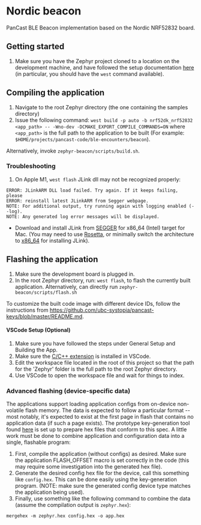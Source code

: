 # Nordic beacon

PanCast BLE Beacon implementation based on the Nordic NRF52832 board.

## Getting started

1. Make sure you have the Zephyr project cloned to a location on the development machine, and have followed the setup documentation [here](https://docs.zephyrproject.org/latest/getting_started/index.html) (in particular, you should have the `west` command available).

## Compiling the application

1. Navigate to the root Zephyr directory (the one containing the samples directory)
2. Issue the following command: `west build -p auto -b nrf52dk_nrf52832 <app_path> -- -Wno-dev -DCMAKE_EXPORT_COMPILE_COMMANDS=ON` where `<app_path>` is the full path to the application to be built (For example: `$HOME/projects/pancast-code/ble-encounters/beacon`).

Alternatively, invoke `zephyr-beacon/scripts/build.sh`.

### Troubleshooting
1. On Apple M1, `west flash` JLink dll may not be recognized properly:

```
ERROR: JLinkARM DLL load failed. Try again. If it keeps failing, please
ERROR: reinstall latest JLinkARM from Segger webpage.
NOTE: For additional output, try running again with logging enabled (--log).
NOTE: Any generated log error messages will be displayed.
```

- Download and install JLink from [SEGGER](https://www.segger.com/downloads/jlink/) for x86\_64 (Intel) target for Mac. (You may need to use [Rosetta](https://support.apple.com/en-ca/HT211861), or minimally switch the architecture to [x86\_64](https://vineethbharadwaj.medium.com/m1-mac-switching-terminal-between-x86-64-and-arm64-e45f324184d9) for installing JLink).

## Flashing the application

1. Make sure the development board is plugged in.
2. In the root Zephyr directory, run:   `west flash`, to flash the currently built application. Alternatively, can directly run `zephyr-beacon/scripts/flash.sh`

To customize the built code image with different device IDs, follow the
instructions from
https://github.com/ubc-systopia/pancast-keys/blob/master/README.md.

#### VSCode Setup (Optional)
1. Make sure you have followed the steps under General Setup and Building the App.
2. Make sure the [C/C++ extension](https://marketplace.visualstudio.com/items?itemName=ms-vscode.cpptools) is installed in VSCode.
3. Edit the workspace file located in the root of this project so that the path for the 'Zephyr' folder is the full path to the root Zephyr directory. 
4. Use VSCode to open the workspace file and wait for things to index.

### Advanced flashing (device-specific data)
The applications support loading application configs from on-device non-volatile flash memory. The data
is expected to follow a particular format -- most notably, it's expected to exist at the first page
in flash that contains no application data (if such a page exists). The prototype key-generation tool
found [here](https://github.com/ubc-systopia/pancast-keys) is set up to prepare hex files that conform
to this spec. A little work must be done to combine application and configuration data into a single,
flashable program:

1. First, compile the application (without configs) as desired. Make sure the application FLASH_OFFSET
macro is set correctly in the code (this may require some investigation into the generated hex file).
2. Generate the desired config hex file for the device, call this something like `config.hex`. This can be done easily using the key-generation program. (NOTE: make sure the generated config device type matches the application being used).
3. Finally, use something like the following command to combine the data (assume the compilation output is `zephyr.hex`):
```
mergehex -m zephyr.hex config.hex -o app.hex
```

